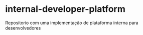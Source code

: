 # internal-developer-platform
Repositorio com uma implementação de plataforma interna para desenvolvedores
